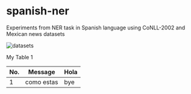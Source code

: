 # spanish-ner
Experiments from NER task in Spanish language using CoNLL-2002 and Mexican news datasets


![datasets](http://148.228.13.30/)

My Table 1

No.| Message | Hola
---|---------|------
1  | como estas| bye
